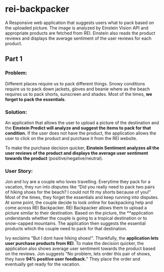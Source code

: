 # rei-backpacker
A Responsive web application that suggests users what to pack based on the uploaded picture. The image is analyzed by Einstein Vision API and appropriate products are fetched from REI. Einstein also reads the product reviews and displays the average sentiment of the user reviews for each product. 

## Part 1
### Problem: 

Different places require us to pack different things. Snowy conditions require us to pack down jackets, gloves and beanie where as the beach requires us to pack shorts, sunscreen and shades. Most of the times, **we forget to pack the essentials**. 

### Solution: 

An application that allows the user to upload a picture of the destination and the **Einstein Predict will analyze and suggest the items to pack for that condition.** If the user does not have the product, the application allows the user to click on the product and purchase it from the REI website. 

To make the purchase decision quicker, **Einstein Sentiment analyzes all the user reviews of the product and displays the average user sentiment towards the product** (positive/negative/neutral). 

### User Story:

Jon and Ivy are a couple who loves travelling. Everytime they pack for a vacation, they run into disputes like “Did you really need to pack two pairs of hiking shoes for the beach? I could not fit my shorts because of you!” Most of the times, they forget the essentials and keep running into disputes. At some point, the couple decide to look online for backpacking help and come across REI Backpacker. REI Backpacker allows them to upload a picture similar to their destination. Based on the picture, the **application understands whether the couple is going to a tropical destination or to snow-capped mountains. The application then suggests the essential products which the couple need to pack for that destination. 

Ivy exclaims "But I dont have hiking shoes!". Thankfully, the **application lets user purchase products from REI**. To make the decision quicker, the application also shows average user sentiment towards the product based on the reviews. Jon suggests "No problem, lets order this pair of shows, they have **94% positive user feedback.**" They place the order and eventually get ready for the vacation.
